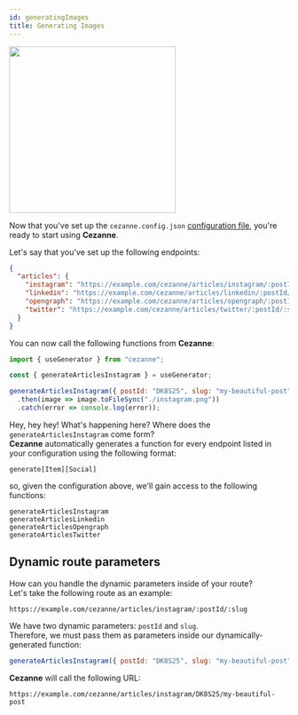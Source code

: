 ```yaml
---
id: generatingImages
title: Generating Images
---
```


<img src="/cezanne/img/misc/generatingImages.png" width="300" style="max-width:90vw;" />

Now that you've set up the `cezanne.config.json` [configuration file](/docs/configuration), you're ready to start using **Cezanne**.

Let's say that you've set up the following endpoints:

```json
{
  "articles": {
    "instagram": "https://example.com/cezanne/articles/instagram/:postId/:slug",
    "linkedin": "https://example.com/cezanne/articles/linkedin/:postId/:slug",
    "opengraph": "https://example.com/cezanne/articles/opengraph/:postId/:slug",
    "twitter": "https://example.com/cezanne/articles/twitter/:postId/:slug"
  }
}
```

You can now call the following functions from **Cezanne**:

```js
import { useGenerator } from "cezanne";

const { generateArticlesInstagram } = useGenerator;

generateArticlesInstagram({ postId: "DK8S25", slug: "my-beautiful-post" })
  .then(image => image.toFileSync("./instagram.png"))
  .catch(error => console.log(error));
```

Hey, hey hey! What's happening here? Where does the `generateArticlesInstagram` come form? \
**Cezanne** automatically generates a function for every endpoint listed in your configuration using the following format:

```
generate[Item][Social]
```

so, given the configuration above, we'll gain access to the following functions:

```text
generateArticlesInstagram
generateArticlesLinkedin
generateArticlesOpengraph
generateArticlesTwitter
```

## Dynamic route parameters

How can you handle the dynamic parameters inside of your route? \
Let's take the following route as an example:

```text
https://example.com/cezanne/articles/instagram/:postId/:slug
```

We have two dynamic parameters: `postId` and `slug`. \
Therefore, we must pass them as parameters inside our dynamically-generated function:

```js
generateArticlesInstagram({ postId: "DK8S25", slug: "my-beautiful-post" });
```

**Cezanne** will call the following URL:

```text
https://example.com/cezanne/articles/instagram/DK8S25/my-beautiful-post
```
